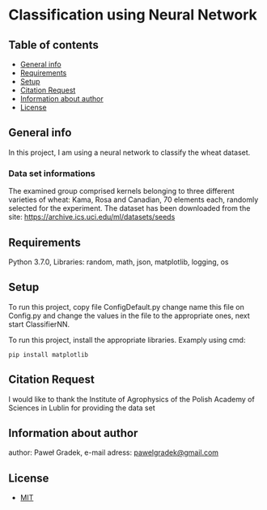 # Classification using Neural Network

## Table of contents
* [General info](#general-info)
* [Requirements](#requirements)
* [Setup](#setup)
* [Citation Request](#citation-request)
* [Information about author](#information-about-author)
* [License](#license)


## General info
In this project, I am using a neural network to classify the wheat dataset.


### Data set informations
The examined group comprised kernels belonging to three different varieties of wheat: Kama, Rosa and Canadian, 70 elements each, randomly selected for the experiment. The dataset has been downloaded from the site: https://archive.ics.uci.edu/ml/datasets/seeds


## Requirements
Python 3.7.0,
Libraries: random, math, json, matplotlib, logging, os


## Setup
To run this project, copy file ConfigDefault.py change name this file on Config.py and change the values in the file to the appropriate ones, next start ClassifierNN.


To run this project, install the appropriate libraries. Examply using cmd:

```
pip install matplotlib
```

## Citation Request
I would like to thank the Institute of Agrophysics of the Polish Academy of Sciences in Lublin for providing the data set


## Information about author
author: Paweł Gradek,
e-mail adress: pawelgradek@gmail.com


## License
* [MIT](LICENSE.md)

